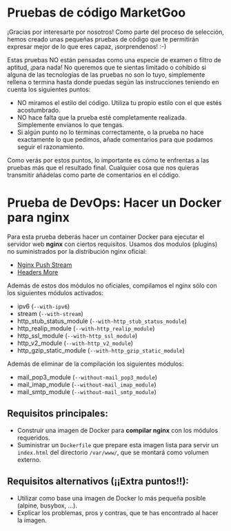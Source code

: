 # Pruebas de código MarketGoo

¡Gracias por interesarte por nosotros! Como parte del proceso de selección, hemos creado unas pequeñas pruebas de código que te permitirán expresar mejor de lo que eres capaz, ¡sorprendenos! :-)

Estas pruebas NO están pensadas como una especie de examen o filtro de aptitud, ¡para nada! No queremos que te sientas limitado o cohibido si alguna de las tecnologías de las pruebas no son lo tuyo, simplemente rellena o termina hasta donde puedas según las instrucciones teniendo en cuenta los siguientes puntos:

- NO miramos el estilo del código. Utiliza tu propio estilo con el que estés acostumbrado.
- NO hace falta que la prueba esté completamente realizada. Simplemente envianos lo que tengas.
- Si algún punto no lo terminas correctamente, o la prueba no hace exactamente lo que pedimos, añade comentarios para que podamos seguir el razonamiento.

Como verás por estos puntos, lo importante es cómo te enfrentas a las pruebas más que el resultado final. Cualquier cosa que nos quieras transmitir añádelas como parte de comentarios en el código.


# Prueba de DevOps: Hacer un Docker para nginx

Para esta prueba deberás hacer un container Docker para ejecutar el servidor web **nginx** con ciertos requisitos. Usamos dos modulos (plugins) no suministrados por la distribución nginx oficial:

- [Nginx Push Stream](https://github.com/wandenberg/nginx-push-stream-module)
- [Headers More](https://github.com/openresty/headers-more-nginx-module)

Además de estos dos módulos no oficiales, compilamos el nginx sólo con los siguientes módulos activados:

- ipv6 (`--with-ipv6`)
- stream (`--with-stream`)
- http\_stub\_status\_module (`--with-http_stub_status_module`)
- http\_realip\_module (`--with-http_realip_module`)
- http\_ssl\_module (`--with-http_ssl_module`)
- http\_v2\_module (`--with-http_v2_module`)
- http\_gzip\_static\_module (`--with-http_gzip_static_module`)

Además de eliminar de la compilación los siguientes módulos:

- mail\_pop3\_module (`--without-mail_pop3_module`)
- mail\_imap\_module (`--without-mail_imap_module`)
- mail\_smtp\_module (`--without-mail_smtp_module`)

## Requisitos principales:

- Construir una imagen de Docker para **compilar nginx** con los módulos requeridos.
- Suministrar un `Dockerfile` que prepare esta imagen lista para servir un `index.html` del directorio `/var/www/`, que se montará como volumen externo.

## Requisitos alternativos (¡¡Extra puntos!!):

- Utilizar como base una imagen de Docker lo más pequeña posible (alpine, busybox, ...).
- Explicar los problemas, pros y contras, que te has encontrado al hacer la imagen.
 
